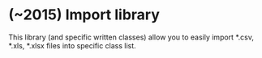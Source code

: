 # (~2015) Import library

This library (and specific written classes) allow you to easily import *.csv, *.xls, *.xlsx files into specific class list.